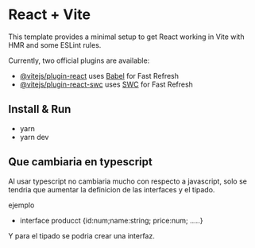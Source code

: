 # React + Vite

This template provides a minimal setup to get React working in Vite with HMR and some ESLint rules.

Currently, two official plugins are available:

- [@vitejs/plugin-react](https://github.com/vitejs/vite-plugin-react/blob/main/packages/plugin-react/README.md) uses [Babel](https://babeljs.io/) for Fast Refresh
- [@vitejs/plugin-react-swc](https://github.com/vitejs/vite-plugin-react-swc) uses [SWC](https://swc.rs/) for Fast Refresh

## Install & Run
- yarn 
- yarn dev
## Que cambiaria en typescript

Al usar typescript no cambiaria mucho con respecto a javascript, solo se tendria que aumentar la definicion de las interfaces y el tipado.

ejemplo

- interface producct {id:num;name:string; price:num; .....}
  
Y para el tipado se podria crear una interfaz.
